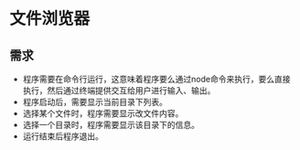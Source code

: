 # 文件浏览器

## 需求
* 程序需要在命令行运行，这意味着程序要么通过node命令来执行，要么直接执行，然后通过终端提供交互给用户进行输入、输出。
* 程序启动后，需要显示当前目录下列表。
* 选择某个文件时，程序需要显示改文件内容。
* 选择一个目录时，程序需要显示该目录下的信息。
* 运行结束后程序退出。